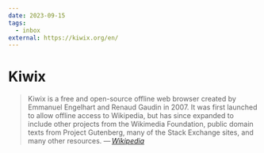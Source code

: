 ```yaml
---
date: 2023-09-15
tags:
  - inbox
external: https://kiwix.org/en/
---
```


# Kiwix

> Kiwix is a free and open-source offline web browser created by Emmanuel
> Engelhart and Renaud Gaudin in 2007. It was first launched to allow offline
> access to Wikipedia, but has since expanded to include other projects from the
> Wikimedia Foundation, public domain texts from Project Gutenberg, many of the
> Stack Exchange sites, and many other resources.
> — <cite>[Wikipedia](https://en.wikipedia.org/wiki/Kiwix)</cite>
